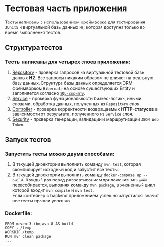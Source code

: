 # Тестовая часть приложения
Тесты написаны с использованием фреймворка для тестирования  `JUnit5`  и виртуальной базы данных  `H2`, которая доступна только во время выполнения тестов.
## Структура тестов
### Тесты написаны для четырех слоев приложения:
1) [Repository]() - проверка запросов на виртуальной тестовой базе данных **H2**.
   Все запросы никаким образом не влияют на реальную базу данных. Структура базы данных определяется ORM-фреймворком `Hibernate` на основе существующих Entity и заполняется согласно [`SQL-скрипту`]().
2) [Service]() - проверка функциональности бизнес-логики, иными словами, обработка данных, полученных из `Repository` слоя.
3) [Controller]() - проверка корректности возвращаемых **HTTP-статусов** в зависимости от результата, полученного из `Service` слоя.
4) [Security]() - проверка генерации, валидации и маршрутизации `JSON Web Token`.

## Запуск тестов
### Запустить тесты можно двумя способами:
1) В текущей директории выполнить команду `mvn test`, которая скомпилирует исходный код и запустит все тесты.
2) В текущей директории выполнить команду `docker-compose up --build`. Каждый раз перед развертыванием приложения `JAR-файл` пересобирается, выполняя команду `mvn package`, в жизненный цикл которой входит `mvn compile` и `mvn test`.  
   Если контейнер с backend приложением успешно запустился, значит все тесты прошли успешно.

### **Dockerfile:**
```
FROM maven:3-ibmjava-8 AS build
COPY . /temp
WORKDIR /temp
RUN mvn clean package
...
```
